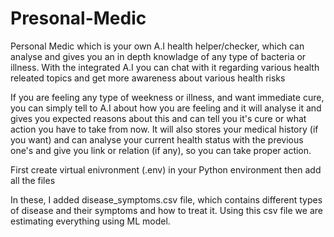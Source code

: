 # Presonal-Medic
Personal Medic which is your own A.I health helper/checker, which can analyse and gives you an in depth knowladge of any type of bacteria or illness. With the integrated A.I you can chat with it regarding various health releated topics and get more awareness about various health risks

If you are feeling any type of weekness or illness, and want immediate cure, you can simply tell to A.I about how you are feeling and it will analyse it and gives you expected reasons about this and can tell you it's cure or what action you have to take from now.
It will also stores your medical history (if you want) and can analyse your current health status with the previous one's and give you link or relation (if any), so you can take proper action.



First create virtual enivronment (.env) in your Python environment then add all the files

In these, I added disease_symptoms.csv file, which contains different types of disease and their symptoms and how to treat it. Using this csv file we are estimating everything using ML model.


